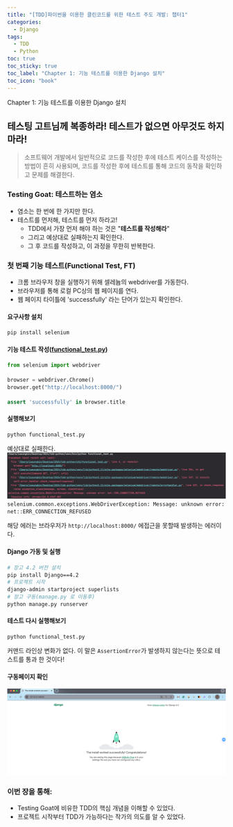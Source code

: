 ```yaml
---
title: "[TDD]파이썬을 이용한 클린코드를 위한 테스트 주도 개발: 챕터1"
categories:
  - Django
tags:
  - TDD
  - Python
toc: true
toc_sticky: true
toc_label: "Chapter 1: 기능 테스트를 이용한 Django 설치"
toc_icon: "book"
---
```


Chapter 1: 기능 테스트를 이용한 Django 설치
## 테스팅 고트님께 복종하라! 테스트가 없으면 아무것도 하지마라!
> 소프트웨어 개발에서 일반적으로 코드를 작성한 후에 테스트 케이스를 작성하는 방법이 흔히 사용되며, 코드를 작성한 후에 테스트를 통해 코드의 동작을 확인하고 문제를 해결한다.

### Testing Goat: 테스트하는 염소
- 염소는 한 번에 한 가지만 한다.
- 테스트를 먼저해, 테스트를 먼저 하라고!
  - TDD에서 가장 먼저 해야 하는 것은 "**테스트를 작성해라**"
  - 그리고 예상대로 실패하는지 확인한다.
  - 그 후 코드를 작성하고, 이 과정을 무한히 반복한다.

### 첫 번째 기능 테스트(Functional Test, FT)
- 크롬 브라우저 창을 실행하기 위해 셀레늄의 webdriver를 가동한다.
- 브라우저를 통해 로컬 PC상의 웹 페이지를 연다.
- 웹 페이지 타이틀에 'successfully' 라는 단어가 있는지 확인한다.

#### 요구사항 설치
```sh
pip install selenium
```
#### 기능 테스트 작성([functional_test.py](./functional_test.py))
```py
from selenium import webdriver

browser = webdriver.Chrome()
browser.get("http://localhost:8000/")

assert 'successfully' in browser.title
```
#### 실행해보기
```shell
python functional_test.py
```
예상대로 실패한다.
![img.png](https://github.com/sungbinlee/tdd-with-python/raw/main/ch1/img.png)
`selenium.common.exceptions.WebDriverException: Message: unknown error: net::ERR_CONNECTION_REFUSED`

해당 에러는 브라우저가 `http://localhost:8000/` 에접근을 못할때 발생하는 에러이다.

#### Django 가동 및 실행

```sh
# 장고 4.2 버전 설치
pip install Django==4.2
# 프로젝트 시작 
django-admin startproject superlists
# 장고 구동(manage.py 로 이동후)
python manage.py runserver
```
#### 테스트 다시 실행해보기
```shell
python functional_test.py
```
커맨드 라인상 변화가 없다. 이 말은 `AssertionError`가 발생하지 않는다는 뜻으로 테스트를 통과 한 것이다!

#### 구동페이지 확인
![img_1.png](https://github.com/sungbinlee/tdd-with-python/raw/main/ch1/img_1.png)

### 이번 장을 통해:
- Testing Goat에 비유한 TDD의 핵심 개념을 이해할 수 있었다.
- 프로젝트 시작부터 TDD가 가능하다는 작가의 의도를 알 수 있었다.
